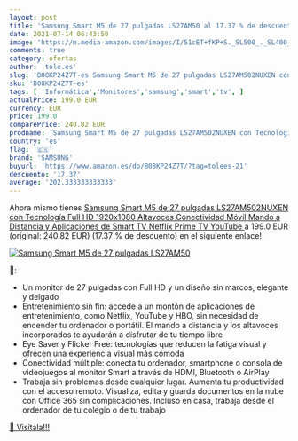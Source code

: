 ```yaml
---
layout: post
title: 'Samsung Smart M5 de 27 pulgadas LS27AM50 al 17.37 % de descuento'
date: 2021-07-14 06:43:50
image: 'https://m.media-amazon.com/images/I/51cET+fKP+S._SL500_._SL400_.jpg'
comments: true
category: ofertas
author: 'tole.es'
slug: 'B08KP24Z7T-es Samsung Smart M5 de 27 pulgadas LS27AM502NUXEN con...'
sku: 'B08KP24Z7T-es'
tags: [ 'Informática','Monitores','samsung','smart','tv', ]
actualPrice: 199.0 EUR
currency: EUR
price: 199.0
comparePrice: 240.82 EUR
prodname: 'Samsung Smart M5 de 27 pulgadas LS27AM502NUXEN con Tecnología Full HD  1920x1080   Altavoces  Conectividad Móvil  Mando a Distancia y Aplicaciones de Smart TV  Netflix  Prime TV  YouTube '
country: 'es'
flag: '🇪🇸'
brand: 'SAMSUNG'
buyurl: 'https://www.amazon.es/dp/B08KP24Z7T/?tag=tolees-21'
descuento: '17.37'
average: '202.333333333333'
---
```


Ahora mismo tienes [Samsung Smart M5 de 27 pulgadas LS27AM502NUXEN con Tecnología Full HD  1920x1080   Altavoces  Conectividad Móvil  Mando a Distancia y Aplicaciones de Smart TV  Netflix  Prime TV  YouTube ](https://www.amazon.es/dp/B08KP24Z7T/?tag=tolees-21) a 199.0 EUR (original: 240.82 EUR) (17.37 %  de descuento) en el siguiente enlace!

[![Samsung Smart M5 de 27 pulgadas LS27AM50](https://m.media-amazon.com/images/I/51cET+fKP+S._SL500_._SL400_.jpg)](https://www.amazon.es/dp/B08KP24Z7T/?tag=tolees-21)

🔎:

- Un monitor de 27 pulgadas con Full HD y un diseño sin marcos, elegante y delgado
- Entretenimiento sin fin: accede a un montón de aplicaciones de entretenimiento, como Netflix, YouTube y HBO, sin necesidad de encender tu ordenador o portátil. El mando a distancia y los altavoces incorporados te ayudarán a disfrutar de tu tiempo libre
- Eye Saver y Flicker Free: tecnologías que reducen la fatiga visual y ofrecen una experiencia visual más cómoda
- Conectividad múltiple: conecta tu ordenador, smartphone o consola de videojuegos al monitor Smart a través de HDMI, Bluetooth o AirPlay
- Trabaja sin problemas desde cualquier lugar. Aumenta tu productividad con el acceso remoto. Visualiza, edita y guarda documentos en la nube con Office 365 sin complicaciones. Incluso en casa, trabaja desde el ordenador de tu colegio o de tu trabajo

[🛒 Visítala!!!](https://www.amazon.es/dp/B08KP24Z7T/?tag=tolees-21)
